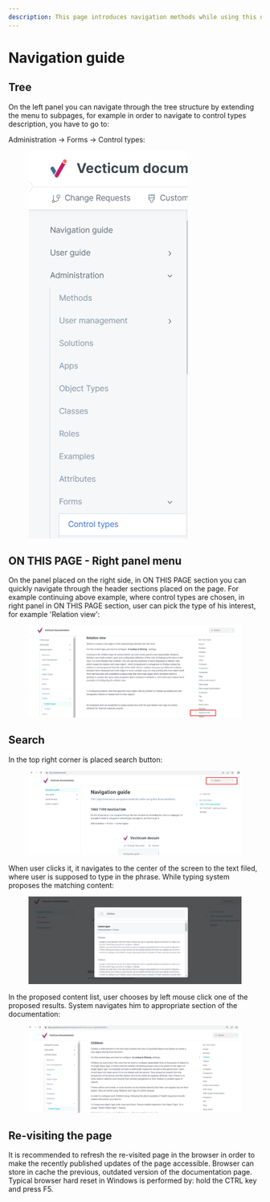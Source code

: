```yaml
---
description: This page introduces navigation methods while using this documentation.
---
```


# Navigation guide

## Tree

On the left panel you can navigate through the tree structure by extending the menu to subpages, for example in order to navigate to control types description, you have to go to:&#x20;

Administration -> Forms -> Control types:

&#x20;

<figure><img src=".gitbook/assets/image (197).png" alt=""><figcaption></figcaption></figure>

## ON THIS PAGE - Right panel menu

On the panel placed on the right side, in ON THIS PAGE section you can quickly navigate through the header sections placed on the page. For example continuing above example, where control types are chosen, in right panel in ON THIS PAGE section, user can pick the type of his interest, for example 'Relation view':

&#x20; &#x20;

<figure><img src=".gitbook/assets/image (223).png" alt=""><figcaption></figcaption></figure>

## Search

In the top right corner is placed search button:

<figure><img src=".gitbook/assets/image (96).png" alt=""><figcaption></figcaption></figure>

When user clicks it, it navigates to the center of the screen to the text filed, where user is supposed to type in the phrase. While typing system proposes the matching content:

<figure><img src=".gitbook/assets/image (258).png" alt=""><figcaption></figcaption></figure>

In the proposed content list, user chooses by left mouse click one of the proposed results. System navigates him to appropriate section of the documentation:

&#x20;

<figure><img src=".gitbook/assets/image (312).png" alt=""><figcaption></figcaption></figure>

## Re-visiting the page

It is recommended to refresh the re-visited page in the browser in order to make the recently published updates of the page accessible. Browser can store in cache the previous, outdated version of the documentation page. Typical browser hard reset in Windows is performed by: hold the CTRL key and press F5.
